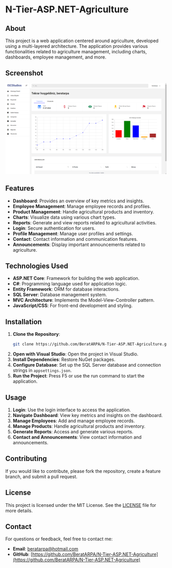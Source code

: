 # N-Tier-ASP.NET-Agriculture

## About

This project is a web application centered around agriculture, developed using a multi-layered architecture. The application provides various functionalities related to agriculture management, including charts, dashboards, employee management, and more.

## Screenshot
![Interface](Screenshots/Dashboard.png)

## Features

- **Dashboard**: Provides an overview of key metrics and insights.
- **Employee Management**: Manage employee records and profiles.
- **Product Management**: Handle agricultural products and inventory.
- **Charts**: Visualize data using various chart types.
- **Reports**: Generate and view reports related to agricultural activities.
- **Login**: Secure authentication for users.
- **Profile Management**: Manage user profiles and settings.
- **Contact**: Contact information and communication features.
- **Announcements**: Display important announcements related to agriculture.

## Technologies Used

- **ASP.NET Core**: Framework for building the web application.
- **C#**: Programming language used for application logic.
- **Entity Framework**: ORM for database interactions.
- **SQL Server**: Database management system.
- **MVC Architecture**: Implements the Model-View-Controller pattern.
- **JavaScript/CSS**: For front-end development and styling.

## Installation

1. **Clone the Repository**:
    ```sh
    git clone https://github.com/BeratARPA/N-Tier-ASP.NET-Agriculture.git
    ```
2. **Open with Visual Studio**: Open the project in Visual Studio.
3. **Install Dependencies**: Restore NuGet packages.
4. **Configure Database**: Set up the SQL Server database and connection strings in `appsettings.json`.
5. **Run the Project**: Press F5 or use the run command to start the application.

## Usage

1. **Login**: Use the login interface to access the application.
2. **Navigate Dashboard**: View key metrics and insights on the dashboard.
3. **Manage Employees**: Add and manage employee records.
4. **Manage Products**: Handle agricultural products and inventory.
5. **Generate Reports**: Access and generate various reports.
6. **Contact and Announcements**: View contact information and announcements.

## Contributing

If you would like to contribute, please fork the repository, create a feature branch, and submit a pull request.

## License

This project is licensed under the MIT License. See the [LICENSE](LICENSE) file for more details.

## Contact

For questions or feedback, feel free to contact me:
- **Email**: [beratarpa@hotmail.com](mailto:beratarpa@hotmail.com)
- **GitHub**: [https://github.com/BeratARPA/N-Tier-ASP.NET-Agriculture](https://github.com/BeratARPA/N-Tier-ASP.NET-Agriculture)
